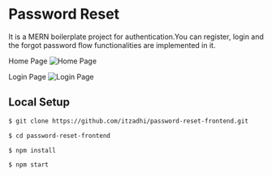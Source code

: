 # Password Reset

It is a MERN boilerplate project for authentication.You can register, login and the forgot password flow functionalities are implemented in it.

Home Page
![Home Page](https://github.com/itzadhi/password-reset-frontend/assets/72742240/8ad4cd5d-c83d-4c6d-aacb-f74b155d0839)

Login Page
![Login Page](https://github.com/itzadhi/password-reset-frontend/assets/72742240/82c29e51-1a57-4618-86de-9bfcfc729512)


## Local Setup

```sh
$ git clone https://github.com/itzadhi/password-reset-frontend.git
```

```sh
$ cd password-reset-frontend
```

```sh
$ npm install
```

```sh
$ npm start
```
